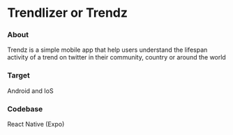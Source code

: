 # Trendlizer  or Trendz

### About

Trendz is a simple mobile app that help users understand the lifespan activity of a trend on twitter in their community, country or around the world 

### Target

Android and IoS

### Codebase 

React Native (Expo)




